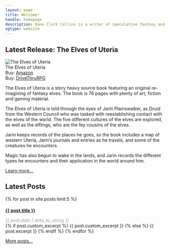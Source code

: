 ```yaml
---
layout: page
title: Welcome!
handle: homepage
description: Dane Clark Collins is a writer of speculative fantasy and sci-fantasy fiction and and experimental musician from Philadelphia, PA.
ogtype: website
---
```


## Latest Release: The Elves of Uteria

<div class="book cover left"><img src="http://ws-na.amazon-adsystem.com/widgets/q?_encoding=UTF8&ASIN=0996013806&Format=_SL250_&ID=AsinImage&MarketPlace=US&ServiceVersion=20070822&WS=1&tag=danclacol-20" alt="The Elves of Uteria"><br />The Elves of Uteria<br><span class="small-text">Buy: <a href="http://www.amazon.com/gp/product/0996013806/ref=as_li_tl?ie=UTF8&camp=1789&creative=390957&creativeASIN=0996013806&linkCode=as2&tag=danclacol-20&linkId=BOIDDFLR76RZBL27" target="_blank">Amazon</a><br>Buy: <a href="http://rpg.drivethrustuff.com/product/128540/The-Elves-of-Uteria?affiliate_id=646556" target="_blank">DriveThruRPG</a></span></div>

The Elves of Uteria is a story heavy source book featuring an original re-imagining of fantasy elves. The book is 76 pages with plenty of art, fiction and gaming material.

The Elves of Uteria is told through the eyes of Jarin Plainswalker, as Druid from the Western Council who was tasked with reestablishing contact with the elves of the world. The five different cultures of the elves are explored, as well as the elflings, who are the fey cousins of the elves.

Jarin keeps records of the places he goes, so the book includes a map of western Uteria, Jarin’s journals and entries as he travels, and some of the creatures he encounters.

Magic has also begun to wake in the lands, and Jarin records the different types he encounters and their application in the world around him.

<a href="/world-of-uteria/the-elves-of-uteria/" class="button" title="The Elves of Uteria">Learn more...</a>

## Latest Posts

{% for post in site.posts limit:5 %}
<h4 style="margin-bottom:0"><a href="{{ site.prefix  }}{{ post.url }}/">{{ post.title }}</a></h4>
<p style="margin-bottom:0;color:#999;font-style:italic;">{{ post.date | date_to_string }}</p>
{% if post.custom_excerpt %}
{{ post.custom_excerpt }}
{% else %}
{{ post.excerpt }}
{% endif %}
{% endfor %}

<a href="/blog" class="button" title="Dane Clark Collins Blog">More posts...</a>
